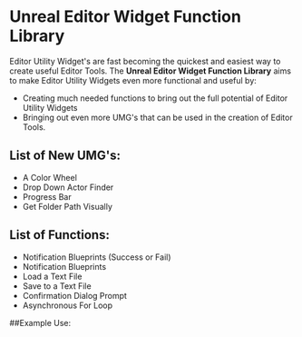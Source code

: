# Unreal Editor Widget Function Library

Editor Utility Widget's are fast becoming the quickest and easiest way to create useful Editor Tools. The **Unreal Editor Widget Function Library** aims to make Editor Utility Widgets even more functional and useful by:
- Creating much needed functions to bring out the full potential of Editor Utility Widgets
- Bringing out even more UMG's that can be used in the creation of Editor Tools.

## List of New UMG's:
- A Color Wheel
- Drop Down Actor Finder
- Progress Bar
- Get Folder Path Visually

## List of Functions:
- Notification Blueprints (Success or Fail)
- Notification Blueprints
- Load a Text File
- Save to a Text File
- Confirmation Dialog Prompt
- Asynchronous For Loop


##Example Use:

